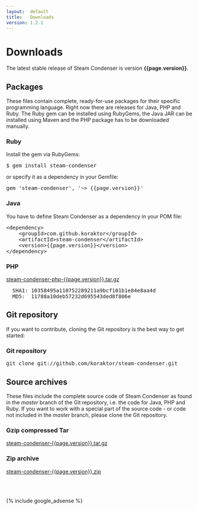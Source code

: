 ```yaml
---
layout:  default
title:   Downloads
version: 1.2.1
---
```

Downloads
=========

The latest stable release of Steam Condenser is version **{{page.version}}**.

## Packages
These files contain complete, ready-for-use packages for their specific
programming language. Right now there are releases for Java, PHP and Ruby.
The Ruby gem can be installed using RubyGems, the Java JAR can be installed
using Maven and the PHP package has to be downloaded manually.

<div class="command">
  <h3>Ruby</h3>
  Install the gem via RubyGems:
  <pre>$ gem install steam-condenser</pre>
  or specify it as a dependency in your Gemfile:
  <pre>gem 'steam-condenser', '~> {{page.version}}'</pre>
</div>

<div class="command">
  <h3>Java</h3>
  You have to define Steam Condenser as a dependency in your POM file:
  <pre>&lt;dependency>
    &lt;groupId>com.github.koraktor&lt;/groupId>
    &lt;artifactId>steam-condenser&lt;/artifactId>
    &lt;version>{{page.version}}&lt;/version>
&lt;/dependency></pre>
</div>

<div class="download">
  <h3>PHP</h3>
  <a href="https://github.com/koraktor/steam-condenser-php/archive/{{page.version}}.tar.gz">steam-condenser-php-{{page.version}}.tar.gz</a>
  <br />
  <pre>
  SHA1: 10358495a110752289211a9bcf101b1e84e8aa4d
  MD5:  11788a10deb57232d695543ded8f806e</pre>
</div>

## Git repository
If you want to contribute, cloning the Git repository is the best way to get
started:

<div class="command">
  <h3>Git repository</h3>
  <pre>git clone git://github.com/koraktor/steam-condenser.git</pre>
</div>

## Source archives
These files include the complete source code of Steam Condenser as found in the
*master* branch of the Git repository, i.e. the code for Java, PHP and Ruby. If
you want to work with a special part of the source code - or code not included
in the *master* branch, please clone the Git repository.

<div class="download">
  <h3>Gzip compressed Tar</h3>
  <a href="https://github.com/koraktor/steam-condenser/tarball/{{page.version}}">steam-condenser-{{page.version}}.tar.gz</a>
</div>

<div class="download">
  <h3>Zip archive</h3>
  <a href="https://github.com/koraktor/steam-condenser/zipball/{{page.version}}">steam-condenser-{{page.version}}.zip</a>
</div>

<br /><br />

{% include google_adsense %}

  [1]: http://github.com/koraktor/steam-condenser/downloads
